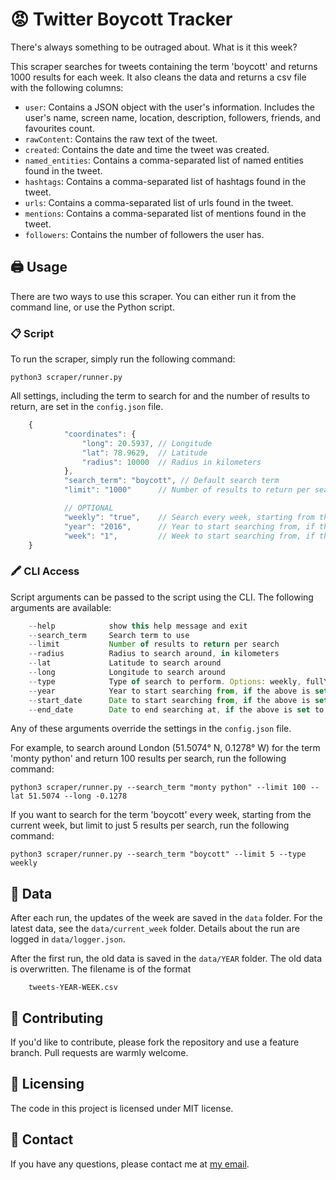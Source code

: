 # 😡 Twitter Boycott Tracker

There's always something to be outraged about. What is it this week? 

This scraper searches for tweets containing the term 'boycott' and returns 1000 results for each week. It also cleans the data and returns a csv file with the following columns:

- `user`: Contains a JSON object with the user's information. Includes the user's name, screen name, location, description, followers, friends, and favourites count.
- `rawContent`: Contains the raw text of the tweet.
- `created`: Contains the date and time the tweet was created.
- `named_entities`: Contains a comma-separated list of named entities found in the tweet.
- `hashtags`: Contains a comma-separated list of hashtags found in the tweet.
- `urls`: Contains a comma-separated list of urls found in the tweet.
- `mentions`: Contains a comma-separated list of mentions found in the tweet.
- `followers`: Contains the number of followers the user has.

## 🖨️ Usage

There are two ways to use this scraper. You can either run it from the command line, or use the Python script.

### 📋 Script

To run the scraper, simply run the following command:

    python3 scraper/runner.py

All settings, including the term to search for and the number of results to return, are set in the `config.json` file.

```js
    {
            "coordinates": {
                "long": 20.5937, // Longitude
                "lat": 78.9629,  // Latitude
                "radius": 10000  // Radius in kilometers
            },
            "search_term": "boycott", // Default search term
            "limit": "1000"      // Number of results to return per search. No upper limit!

            // OPTIONAL
            "weekly": "true",    // Search every week, starting from the current week
            "year": "2016",      // Year to start searching from, if the above is set to false
            "week": "1",         // Week to start searching from, if the above is set to false
    }
```

### 🖍️ CLI Access

Script arguments can be passed to the script using the CLI. The following arguments are available:

```js
    --help            show this help message and exit
    --search_term     Search term to use
    --limit           Number of results to return per search
    --radius          Radius to search around, in kilometers
    --lat             Latitude to search around
    --long            Longitude to search around
    --type            Type of search to perform. Options: weekly, fullYear, custom
    --year            Year to start searching from, if the above is set to fullYear
    --start_date      Date to start searching from, if the above is set to custom
    --end_date        Date to end searching at, if the above is set to custom
```

Any of these arguments override the settings in the `config.json` file. 

For example, to search around London (51.5074° N, 0.1278° W) for the term 'monty python' and return 100 results per search, run the following command:

    python3 scraper/runner.py --search_term "monty python" --limit 100 --lat 51.5074 --long -0.1278

If you want to search for the term 'boycott' every week, starting from the current week, but limit to just 5 results per search, run the following command:

    python3 scraper/runner.py --search_term "boycott" --limit 5 --type weekly


## 📁 Data

After each run, the updates of the week are saved in the `data` folder. For the latest data, see the `data/current_week` folder.
Details about the run are logged in `data/logger.json`.

After the first run, the old data is saved in the `data/YEAR` folder. The old data is overwritten. The filename is of the format
    
        tweets-YEAR-WEEK.csv

## 🧠 Contributing

If you'd like to contribute, please fork the repository and use a feature branch. Pull requests are warmly welcome.

## 🧾 Licensing

The code in this project is licensed under MIT license.

## 📮 Contact

If you have any questions, please contact me at [my email](mailto:amanbhargava2001@gmail.com).


